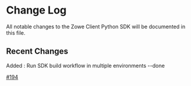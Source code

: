 # Change Log

All notable changes to the Zowe Client Python SDK will be documented in this file.

## Recent Changes

Added : Run SDK build workflow in multiple environments --done

[#194](https://github.com/zowe/zowe-client-python-sdk/issues/194)
 